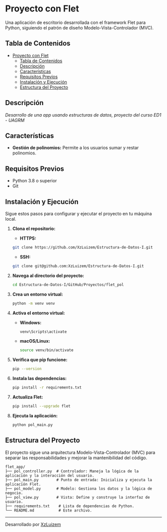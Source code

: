 # Proyecto con Flet

Una aplicación de escritorio desarrollada con el framework Flet para Python, siguiendo el patrón de diseño Modelo-Vista-Controlador (MVC).

## Tabla de Contenidos

- [Proyecto con Flet](#proyecto-con-flet)
  - [Tabla de Contenidos](#tabla-de-contenidos)
  - [Descripción](#descripción)
  - [Características](#características)
  - [Requisitos Previos](#requisitos-previos)
  - [Instalación y Ejecución](#instalación-y-ejecución)
  - [Estructura del Proyecto](#estructura-del-proyecto)

## Descripción

*Desarrollo de una app usando estructuras de datos, proyecto del curso ED1 - UAGRM*

## Características

- **Gestión de polinomios:** Permite a los usuarios sumar y restar polinomios.

## Requisitos Previos

- Python 3.8 o superior
- Git

## Instalación y Ejecución

Sigue estos pasos para configurar y ejecutar el proyecto en tu máquina local.

1.  **Clona el repositorio:**
    - **HTTPS:**      
    ```bash
    git clone https://github.com/XzLuizem/Estructura-de-Datos-I.git
    ```
    - **SSH:**
    ```bash
    git clone git@github.com:XzLuizem/Estructura-de-Datos-I.git
    ```

2.  **Navega al directorio del proyecto:**
    ```bash
    cd Estructura-de-Datos-I/GitHub/Proyectos/flet_pol
    ```

3.  **Crea un entorno virtual:**
    ```bash
    python -m venv venv
    ```

4.  **Activa el entorno virtual:**
    - **Windows:**
      ```bash
      venv\Scripts\activate
      ```
    - **macOS/Linux:**
      ```bash
      source venv/bin/activate
      ```

5.  **Verifica que pip funcione:**
    ```bash
    pip --version
    ```
    

6.  **Instala las dependencias:**
    ```bash
    pip install -r requirements.txt
    ```

7.  **Actualiza Flet:**
    ```bash
    pip install --upgrade flet
    ```

8.  **Ejecuta la aplicación:**
    ```bash
    python pol_main.py
    ```

## Estructura del Proyecto

El proyecto sigue una arquitectura Modelo-Vista-Controlador (MVC) para separar las responsabilidades y mejorar la mantenibilidad del código.

```
flet_app/
├── pol_controller.py  # Controlador: Maneja la lógica de la aplicación y la interacción del usuario.
├── pol_main.py        # Punto de entrada: Inicializa y ejecuta la aplicación Flet.
├── pol_model.py       # Modelo: Gestiona los datos y la lógica de negocio.
├── pol_view.py        # Vista: Define y construye la interfaz de usuario.
├── requirements.txt    # Lista de dependencias de Python.
└── README.md           # Este archivo.
```

---
Desarrollado por [XzLuizem](https://github.com/XzLuizem)